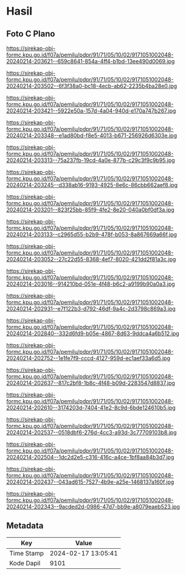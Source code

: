 # Hasil

## Foto C Plano

https://sirekap-obj-formc.kpu.go.id/f07a/pemilu/pdpr/91/71/05/10/02/9171051002048-20240214-203621--659c8641-854a-4ff4-b1bd-13ee490d0069.jpg

https://sirekap-obj-formc.kpu.go.id/f07a/pemilu/pdpr/91/71/05/10/02/9171051002048-20240214-203502--6f3f38a0-bc18-4ecb-ab62-2235b4ba28e0.jpg

https://sirekap-obj-formc.kpu.go.id/f07a/pemilu/pdpr/91/71/05/10/02/9171051002048-20240214-203421--5922e50a-157d-4a04-940d-e170a747b267.jpg

https://sirekap-obj-formc.kpu.go.id/f07a/pemilu/pdpr/91/71/05/10/02/9171051002048-20240214-203348--e1ad80bd-f8e5-4013-b671-256926d6303e.jpg

https://sirekap-obj-formc.kpu.go.id/f07a/pemilu/pdpr/91/71/05/10/02/9171051002048-20240214-203313--75a237fb-19cd-4a0e-877b-c29c3f9c9b95.jpg

https://sirekap-obj-formc.kpu.go.id/f07a/pemilu/pdpr/91/71/05/10/02/9171051002048-20240214-203245--d338ab16-9193-4925-8e6c-86cbb662aef8.jpg

https://sirekap-obj-formc.kpu.go.id/f07a/pemilu/pdpr/91/71/05/10/02/9171051002048-20240214-203201--823f25bb-85f9-4fe2-8e20-040a0bf0df3a.jpg

https://sirekap-obj-formc.kpu.go.id/f07a/pemilu/pdpr/91/71/05/10/02/9171051002048-20240214-203133--c2965d55-b2b9-478f-b053-8a867669a66f.jpg

https://sirekap-obj-formc.kpu.go.id/f07a/pemilu/pdpr/91/71/05/10/02/9171051002048-20240214-203052--27c22d55-8368-4ef7-8020-421dd2f81a3c.jpg

https://sirekap-obj-formc.kpu.go.id/f07a/pemilu/pdpr/91/71/05/10/02/9171051002048-20240214-203016--914210bd-051e-4f48-b6c2-a9199b90a0a3.jpg

https://sirekap-obj-formc.kpu.go.id/f07a/pemilu/pdpr/91/71/05/10/02/9171051002048-20240214-202931--e7f122b3-d792-46df-9a4c-2d3798c869a3.jpg

https://sirekap-obj-formc.kpu.go.id/f07a/pemilu/pdpr/91/71/05/10/02/9171051002048-20240214-202840--332d6fd9-b05e-4867-8d63-9ddca4a6b512.jpg

https://sirekap-obj-formc.kpu.go.id/f07a/pemilu/pdpr/91/71/05/10/02/9171051002048-20240214-202752--1e1fe7f9-cccd-4127-959d-ec1aef33a6d5.jpg

https://sirekap-obj-formc.kpu.go.id/f07a/pemilu/pdpr/91/71/05/10/02/9171051002048-20240214-202637--817c2bf8-1b8c-4f48-b09d-2283547d8837.jpg

https://sirekap-obj-formc.kpu.go.id/f07a/pemilu/pdpr/91/71/05/10/02/9171051002048-20240214-202610--3174203d-7404-41e2-8c9d-6bde124610b5.jpg

https://sirekap-obj-formc.kpu.go.id/f07a/pemilu/pdpr/91/71/05/10/02/9171051002048-20240214-202537--0518dbf6-276d-4cc3-a93d-3c77709103b8.jpg

https://sirekap-obj-formc.kpu.go.id/f07a/pemilu/pdpr/91/71/05/10/02/9171051002048-20240214-202504--1dc2d2e5-c316-416c-a4ce-1bf8aa84b3d7.jpg

https://sirekap-obj-formc.kpu.go.id/f07a/pemilu/pdpr/91/71/05/10/02/9171051002048-20240214-202437--043ad615-7527-4b9e-a25e-1468137a160f.jpg

https://sirekap-obj-formc.kpu.go.id/f07a/pemilu/pdpr/91/71/05/10/02/9171051002048-20240214-202343--9acded2d-0986-47d7-bb9e-a8079eaeb523.jpg


## Metadata

| Key        | Value               |
| ---------- | ------------------- |
| Time Stamp | 2024-02-17 13:05:41 |
| Kode Dapil | 9101                |



